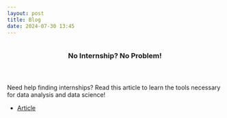 ```yaml
---
layout: post
title: Blog
date: 2024-07-30 13:45
---
```

<!-- One -->
<section id="one" class="spotlights">
	<section>
		<a href="Blog_Number_One.html" class="image">
			<img src="{% link assets/images/BlogOneImage.jpg %}" alt="" data-position="center center" />
		</a>
		<div class="content">
			<div class="inner">
				<header class="major">
					<h3>No Internship? No Problem!</h3>
				</header>
				<p>Need help finding internships? Read this article to learn the tools necessary for data analysis and data science!</p>
				<ul class="actions">
					<li><a href="blogPosts/2024-07-30-Blog-Number-One.html" class="button">Article</a></li>
				</ul>
			</div>
		</div>
	</section>
</section>

